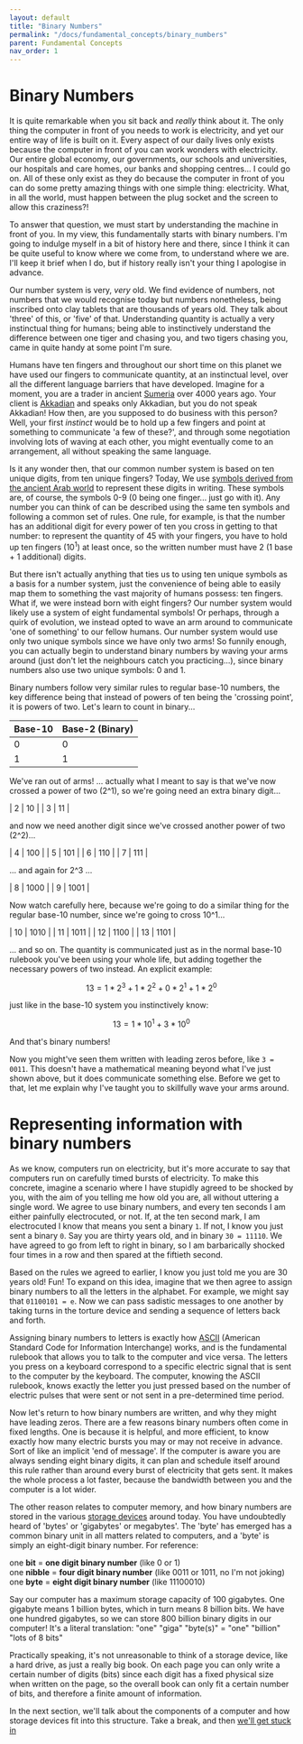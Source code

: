 ```yaml
---
layout: default
title: "Binary Numbers"
permalink: "/docs/fundamental_concepts/binary_numbers"
parent: Fundamental Concepts
nav_order: 1
---
```


# Binary Numbers
It is quite remarkable when you sit back and _really_ think about it. The only thing the computer in front of you needs to work is electricity, and yet our entire way of life is built on it. Every aspect of our daily lives only exists because the computer in front of you can work wonders with electricity. Our entire global economy, our governments, our schools and universities, our hospitals and care homes, our banks and shopping centres... I could go on. All of these only exist as they do because the computer in front of you can do some pretty amazing things with one simple thing: electricity. What, in all the world, must happen between the plug socket and the screen to allow this craziness?!

To answer that question, we must start by understanding the machine in front of you. In my view, this fundamentally starts with binary numbers. I'm going to indulge myself in a bit of history here and there, since I think it can be quite useful to know where we come from, to understand where we are. I'll keep it brief when I do, but if history really isn't your thing I apologise in advance.

Our number system is very, _very_ old. We find evidence of numbers, not numbers that we would recognise today but numbers nonetheless, being inscribed onto clay tablets that are thousands of years old. They talk about 'three' of this, or 'five' of that. Understanding quantity is actually a very instinctual thing for humans; being able to instinctively understand the difference between one tiger and chasing you, and two tigers chasing you, came in quite handy at some point I'm sure.

Humans have ten fingers and throughout our short time on this planet we have used our fingers to communicate quantity, at an instinctual level, over all the different language barriers that have developed. Imagine for a moment, you are a trader in ancient [Sumeria](https://en.wikipedia.org/wiki/Sumer) over 4000 years ago. Your client is [Akkadian](https://en.wikipedia.org/wiki/Akkadian_Empire) and speaks only Akkadian, but you do not speak Akkadian! How then, are you supposed to do business with this person? Well, your first _instinct_ would be to hold up a few fingers and point at something to communicate 'a few of these?', and through some negotiation involving lots of waving at each other, you might eventually come to an arrangement, all without speaking the same language.

Is it any wonder then, that our common number system is based on ten unique digits, from ten unique fingers? Today, We use [symbols derived from the ancient Arab world](https://en.wikipedia.org/wiki/Arabic_numerals) to represent these digits in writing. These symbols are, of course, the symbols 0-9 (0 being one finger... just go with it). Any number you can think of can be described using the same ten symbols and following a common set of rules. One rule, for example, is that the number has an additional digit for every power of ten you cross in getting to that number: to represent the quantity of 45 with your fingers, you have to hold up ten fingers ($10^1$) at least once, so the written number must have 2 (1 base + 1 additional) digits.

But there isn't actually anything that ties us to using ten unique symbols as a basis for a number system, just the convenience of being able to easily map them to something the vast majority of humans possess: ten fingers. What if, we were instead born with eight fingers? Our number system would likely use a system of eight fundamental symbols! Or perhaps, through a quirk of evolution, we instead opted to wave an arm around to communicate 'one of something' to our fellow humans. Our number system would use only two unique symbols since we have only two arms! So funnily enough, you can actually begin to understand binary numbers by waving your arms around (just don't let the neighbours catch you practicing...), since binary numbers also use two unique symbols: 0 and 1.

Binary numbers follow very similar rules to regular base-10 numbers, the key difference being that instead of powers of ten being the 'crossing point', it is powers of two. Let's learn to count in binary...

| Base-10    | Base-2 (Binary) |
|:-----------|:----------------|
| 0          | 0               |
| 1          | 1               |

We've ran out of arms! ... actually what I meant to say is that we've now crossed a power of two (2^1), so we're going need an extra binary digit...

| 2          | 10              |
| 3          | 11              |

and now we need another digit since we've crossed another power of two (2^2)...

| 4          | 100             |
| 5          | 101             |
| 6          | 110             |
| 7          | 111             |

... and again for 2^3 ...

| 8          | 1000            |
| 9          | 1001            |

Now watch carefully here, because we're going to do a similar thing for the regular base-10 number, since we're going to cross 10^1...

| 10         | 1010            |
| 11         | 1011            |
| 12         | 1100            |
| 13         | 1101            |

... and so on. The quantity is communicated just as in the normal base-10 rulebook you've been using your whole life, but adding together the necessary powers of two instead. An explicit example:

$$13 = 1*2^3 + 1*2^2 + 0*2^1 + 1*2^0$$

just like in the base-10 system you instinctively know:

$$13 = 1*10^1 + 3*10^0$$

And that's binary numbers!

Now you might've seen them written with leading zeros before, like `3 = 0011`. This doesn't have a mathematical meaning beyond what I've just shown above, but it does communicate something else. Before we get to that, let me explain why I've taught you to skillfully wave your arms around.

# Representing information with binary numbers
As we know, computers run on electricity, but it's more accurate to say that computers run on carefully timed bursts of electricity. To make this concrete, imagine a scenario where I have stupidly agreed to be shocked by you, with the aim of you telling me how old you are, all without uttering a single word. We agree to use binary numbers, and every ten seconds I am either painfully electrocuted, or not. If, at the ten second mark, I am electrocuted I know that means you sent a binary `1`. If not, I know you just sent a binary `0`. Say you are thirty years old, and in binary `30 = 11110`. We have agreed to go from left to right in binary, so I am barbarically shocked four times in a row and then spared at the fiftieth second.

Based on the rules we agreed to earlier, I know you just told me you are 30 years old! Fun! To expand on this idea, imagine that we then agree to assign binary numbers to all the letters in the alphabet. For example, we might say that `01100101 = e`. Now we can pass sadistic messages to one another by taking turns in the torture device and sending a sequence of letters back and forth.

Assigning binary numbers to letters is exactly how [ASCII](https://en.wikipedia.org/wiki/ASCII) (American Standard Code for Information Interchange) works, and is the fundamental rulebook that allows you to talk to the computer and vice versa. The letters you press on a keyboard correspond to a specific electric signal that is sent to the computer by the keyboard. The computer, knowing the ASCII rulebook, knows exactly the letter you just pressed based on the number of electric pulses that were sent or not sent in a pre-determined time period.

Now let's return to how binary numbers are written, and why they might have leading zeros. There are a few reasons binary numbers often come in fixed lengths. One is because it is helpful, and more efficient, to know exactly how many electric bursts you may or may not receive in advance. Sort of like an implicit 'end of message'. If the computer is aware you are always sending eight binary digits, it can plan and schedule itself around this rule rather than around every burst of electricity that gets sent. It makes the whole process a lot faster, because the bandwidth between you and the computer is a lot wider. 

The other reason relates to computer memory, and how binary numbers are stored in the various [storage devices](https://en.wikipedia.org/wiki/Data_storage) around today. You have undoubtedly heard of 'bytes' or 'gigabytes' or megabytes'. The 'byte' has emerged has a common binary unit in all matters related to computers, and a 'byte' is simply an eight-digit binary number. For reference:

one __bit__ = __one digit binary number__ (like 0 or 1)\
one __nibble__ = __four digit binary number__ (like 0011 or 1011, no I'm not joking)\
one __byte__ = __eight digit binary number__ (like 11100010)

Say our computer has a maximum storage capacity of 100 gigabytes. One gigabyte means 1 billion bytes, which in turn means 8 billion bits. We have one hundred gigabytes, so we can store 800 billion binary digits in our computer! It's a literal translation: "one" "giga" "byte(s)" = "one" "billion" "lots of 8 bits"

Practically speaking, it's not unreasonable to think of a storage device, like a hard drive, as just a really big book. On each page you can only write a certain number of digits (bits) since each digit has a fixed physical size when written on the page, so the overall book can only fit a certain number of bits, and therefore a finite amount of information.

In the next section, we'll talk about the components of a computer and how storage devices fit into this structure. Take a break, and then [we'll get stuck in](./boolean_logic)